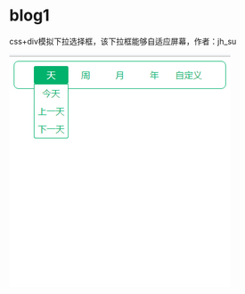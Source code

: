 # blog1
css+div模拟下拉选择框，该下拉框能够自适应屏幕，作者：jh_su

![image](https://github.com/suhuixiao/blog1/blob/master/1.png)
